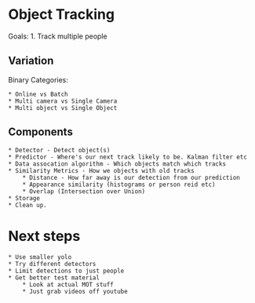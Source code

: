 # Object Tracking

Goals:
    1. Track multiple people

## Variation

Binary Categories:

    * Online vs Batch
    * Multi camera vs Single Camera
    * Multi object vs Single Object

## Components

    * Detector - Detect object(s)
    * Predictor - Where's our next track likely to be. Kalman filter etc
    * Data assocation algorithm - Which objects match which tracks
    * Similarity Metrics - How we objects with old tracks
        * Distance - How far away is our detection from our prediction
        * Appearance similarity (histograms or person reid etc)
        * Overlap (Intersection over Union)
    * Storage
    * Clean up.

# Next steps

    * Use smaller yolo
    * Try different detectors
    * Limit detections to just people
    * Get better test material
        * Look at actual MOT stuff
        * Just grab videos off youtube
